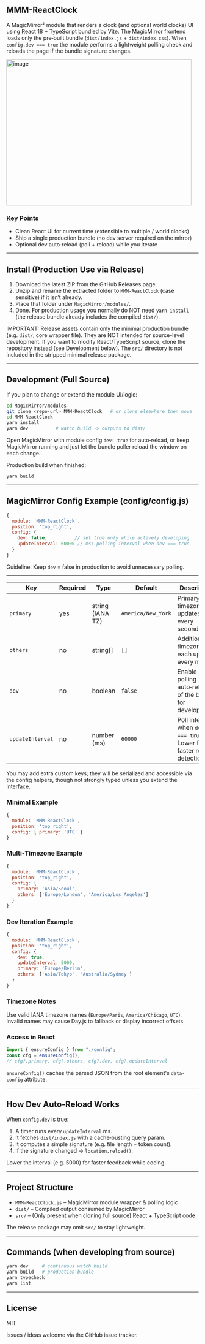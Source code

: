 ## MMM-ReactClock

A MagicMirror² module that renders a clock (and optional world clocks) UI using React 18 + TypeScript bundled by Vite. The MagicMirror frontend loads only the pre‑built bundle (`dist/index.js` + `dist/index.css`). When `config.dev === true` the module performs a lightweight polling check and reloads the page if the bundle signature changes.

<img width="485" height="381" alt="image" src="https://github.com/user-attachments/assets/d7244287-6eb6-4c4d-851e-f1619a9cc0eb" />


### Key Points

- Clean React UI for current time (extensible to multiple / world clocks)
- Ship a single production bundle (no dev server required on the mirror)
- Optional dev auto‑reload (poll + reload) while you iterate

---

## Install (Production Use via Release)

1. Download the latest ZIP from the GitHub Releases page.
2. Unzip and rename the extracted folder to `MMM-ReactClock` (case sensitive) if it isn’t already.
3. Place that folder under `MagicMirror/modules/`.
4. Done. For production usage you normally do NOT need `yarn install` (the release bundle already includes the compiled `dist/`).

IMPORTANT: Release assets contain only the minimal production bundle (e.g. `dist/`, core wrapper file). They are NOT intended for source-level development. If you want to modify React/TypeScript source, clone the repository instead (see Development below). The `src/` directory is not included in the stripped minimal release package.

---

## Development (Full Source)

If you plan to change or extend the module UI/logic:

```bash
cd MagicMirror/modules
git clone <repo-url> MMM-ReactClock   # or clone elsewhere then move
cd MMM-ReactClock
yarn install
yarn dev          # watch build -> outputs to dist/
```

Open MagicMirror with module config `dev: true` for auto‑reload, or keep MagicMirror running and just let the bundle poller reload the window on each change.

Production build when finished:

```bash
yarn build
```

---

## MagicMirror Config Example (config/config.js)

```js
{
  module: 'MMM-ReactClock',
  position: 'top_right',
  config: {
    dev: false,          // set true only while actively developing
    updateInterval: 60000 // ms; polling interval when dev === true
  }
}
```

Guideline: Keep `dev` = false in production to avoid unnecessary polling.

---

| Key              | Required | Type             | Default            | Description                                                           |
| ---------------- | -------- | ---------------- | ------------------ | --------------------------------------------------------------------- |
| `primary`        | yes      | string (IANA TZ) | `America/New_York` | Primary timezone; updates every second.                               |
| `others`         | no       | string[]         | `[]`               | Additional timezones; each updates every minute.                      |
| `dev`            | no       | boolean          | `false`            | Enable polling auto‑reload of the bundle for development.             |
| `updateInterval` | no       | number (ms)      | `60000`            | Poll interval when `dev === true`. Lower for faster reload detection. |

You may add extra custom keys; they will be serialized and accessible via the config helpers, though not strongly typed unless you extend the interface.

### Minimal Example

```js
{
  module: 'MMM-ReactClock',
  position: 'top_right',
  config: { primary: 'UTC' }
}
```

### Multi‑Timezone Example

```js
{
  module: 'MMM-ReactClock',
  position: 'top_right',
  config: {
    primary: 'Asia/Seoul',
    others: ['Europe/London', 'America/Los_Angeles']
  }
}
```

### Dev Iteration Example

```js
{
  module: 'MMM-ReactClock',
  position: 'top_right',
  config: {
    dev: true,
    updateInterval: 5000,
    primary: 'Europe/Berlin',
    others: ['Asia/Tokyo', 'Australia/Sydney']
  }
}
```

### Timezone Notes

Use valid IANA timezone names (`Europe/Paris`, `America/Chicago`, `UTC`). Invalid names may cause Day.js to fallback or display incorrect offsets.

### Access in React

```ts
import { ensureConfig } from "./config";
const cfg = ensureConfig();
// cfg?.primary, cfg?.others, cfg?.dev, cfg?.updateInterval
```

`ensureConfig()` caches the parsed JSON from the root element's `data-config` attribute.

---

## How Dev Auto‑Reload Works

When `config.dev` is true:

1. A timer runs every `updateInterval` ms.
2. It fetches `dist/index.js` with a cache‑busting query param.
3. It computes a simple signature (e.g. file length + token count).
4. If the signature changed → `location.reload()`.

Lower the interval (e.g. 5000) for faster feedback while coding.

---

## Project Structure

- `MMM-ReactClock.js` – MagicMirror module wrapper & polling logic
- `dist/` – Compiled output consumed by MagicMirror
- `src/` – (Only present when cloning full source) React + TypeScript code

The release package may omit `src/` to stay lightweight.

---

## Commands (when developing from source)

```bash
yarn dev     # continuous watch build
yarn build   # production bundle
yarn typecheck
yarn lint
```

---

## License

MIT

Issues / ideas welcome via the GitHub issue tracker.
